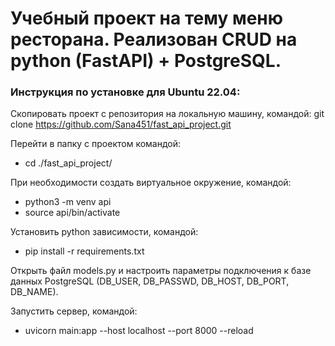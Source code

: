 # Учебный проект на тему меню ресторана. Реализован CRUD на python (FastAPI) + PostgreSQL.

### Инструкция по установке для Ubuntu 22.04:

Скопировать проект с репозитория на локальную машину, командой:
git clone https://github.com/Sana451/fast_api_project.git

Перейти в папку с проектом командой:
*   cd ./fast_api_project/

При необходимости создать виртуальное окружение, командой:
*   python3 -m venv api
*   source api/bin/activate

Установить python зависимости, командой:
*   pip install -r requirements.txt

Открыть файл models.py и настроить параметры подключения к базе данных PostgreSQL 
(DB_USER, DB_PASSWD, DB_HOST, DB_PORT, DB_NAME).

Запустить сервер, командой:
*   uvicorn main:app --host localhost --port 8000 --reload
